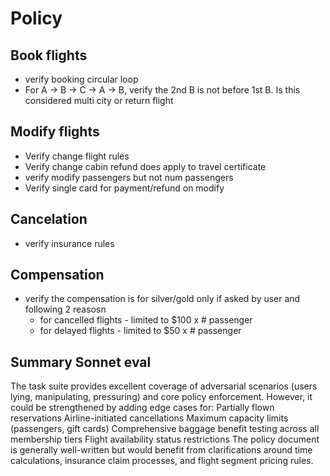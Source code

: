 # Policy

## Book flights

- verify booking circular loop
- For A -> B -> C -> A -> B, verify the 2nd B is not before 1st B. Is this considered multi city or return flight

## Modify flights

- Verify change flight rules
- Verify change cabin refund does apply to travel certificate
- verify modify passengers but not num passengers
- Verify single card for payment/refund on modify

## Cancelation

- verify insurance rules

## Compensation

- verify the compensation is for silver/gold only if asked by user and following 2 reasosn
  - for cancelled flights - limited to $100 x # passenger
  - for delayed flights - limited to $50 x # passenger

## Summary Sonnet eval

The task suite provides excellent coverage of adversarial scenarios (users lying, manipulating, pressuring) and core policy enforcement. However, it could be strengthened by adding edge cases for:
Partially flown reservations
Airline-initiated cancellations
Maximum capacity limits (passengers, gift cards)
Comprehensive baggage benefit testing across all membership tiers
Flight availability status restrictions
The policy document is generally well-written but would benefit from clarifications around time calculations, insurance claim processes, and flight segment pricing rules.
